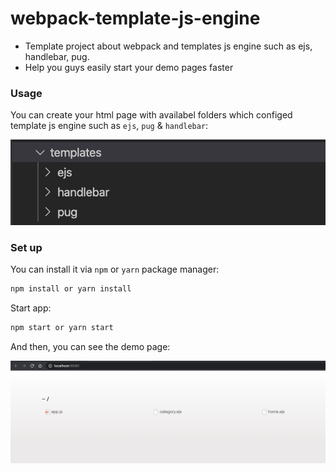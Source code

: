 # webpack-template-js-engine

 - Template project about webpack and templates js engine such as ejs, handlebar, pug.
 - Help you guys easily start your demo pages faster

### Usage

You can create your html page with availabel folders which configed template js engine such as `ejs`, `pug` & `handlebar`:

![Alt text](./public/template-dir-v2.png?raw=true 'template folders')

### Set up

You can install it via `npm` or `yarn` package manager:

```bash
npm install or yarn install
```

Start app:

```bash
npm start or yarn start
```

And then, you can see the demo page:

![Alt text](./public/page.png?raw=true 'page')
